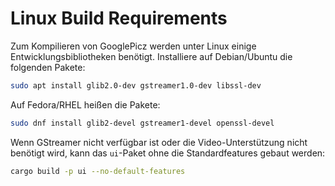 # Linux Build Requirements

Zum Kompilieren von GooglePicz werden unter Linux einige Entwicklungsbibliotheken benötigt. Installiere auf Debian/Ubuntu die folgenden Pakete:

```bash
sudo apt install glib2.0-dev gstreamer1.0-dev libssl-dev
```

Auf Fedora/RHEL heißen die Pakete:

```bash
sudo dnf install glib2-devel gstreamer1-devel openssl-devel
```

Wenn GStreamer nicht verfügbar ist oder die Video-Unterstützung nicht benötigt wird, kann das `ui`-Paket ohne die Standardfeatures gebaut werden:

```bash
cargo build -p ui --no-default-features
```
